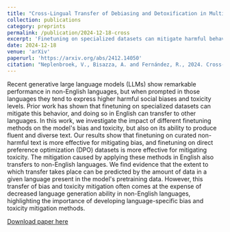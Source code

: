 ```yaml
---
title: "Cross-Lingual Transfer of Debiasing and Detoxification in Multilingual LLMs: An Extensive Investigation"
collection: publications
category: preprints
permalink: /publication/2024-12-18-cross
excerpt: 'Finetuning on specialized datasets can mitigate harmful behavior, and doing this in English can transfer to other languages. In this work we also observe this transfer and show that the extent to which transfer takes place can be predicted by the amount of data in a given language present in the model's pretraining data. However, this transfer of bias and toxicity mitigation often comes at the expense of decreased language generation ability in non-English languages.'
date: 2024-12-18
venue: 'arXiv'
paperurl: 'https://arxiv.org/abs/2412.14050'
citation: "Neplenbroek, V., Bisazza, A. and Fernández, R., 2024. Cross-Lingual Transfer of Debiasing and Detoxification in Multilingual LLMs: An Extensive Investigation. arXiv preprint arXiv:2412.14050."
---
```

Recent generative large language models (LLMs) show remarkable performance in non-English languages, but when prompted in those languages they tend to express higher harmful social biases and toxicity levels. Prior work has shown that finetuning on specialized datasets can mitigate this behavior, and doing so in English can transfer to other languages. In this work, we investigate the impact of different finetuning methods on the model's bias and toxicity, but also on its ability to produce fluent and diverse text. Our results show that finetuning on curated non-harmful text is more effective for mitigating bias, and finetuning on direct preference optimization (DPO) datasets is more effective for mitigating toxicity. The mitigation caused by applying these methods in English also transfers to non-English languages. We find evidence that the extent to which transfer takes place can be predicted by the amount of data in a given language present in the model's pretraining data. However, this transfer of bias and toxicity mitigation often comes at the expense of decreased language generation ability in non-English languages, highlighting the importance of developing language-specific bias and toxicity mitigation methods.

[Download paper here](http://veranep.github.io/files/paper_cross.pdf)
